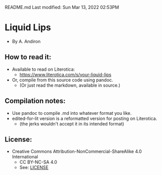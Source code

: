 README.md
Last modified: Sun Mar 13, 2022  02:53PM

# Liquid Lips
* By A. Andiron

## How to read it:
* Available to read on Literotica:
	* https://www.literotica.com/s/your-liquid-lips
* Or, compile from this source code using pandoc.
	* (Or just read the markdown, available in source.) 

## Compilation notes:
* Use pandoc to compile .md into whatever format you like.
* edited-for-lit version is a reformatted version for posting on Literotica.
	* (the jerks wouldn't accept it in its intended format) 

## License:
* Creative Commons Attribution-NonCommercial-ShareAlike 4.0 International
	* CC BY-NC-SA 4.0
	* See: [LICENSE](./LICENSE)


